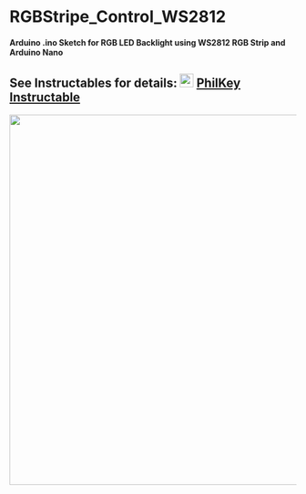 # RGBStripe_Control_WS2812
#### Arduino .ino Sketch for RGB LED Backlight using WS2812 RGB Strip and Arduino Nano
## See Instructables for details: <img src="https://i.pinimg.com/originals/1b/3b/cd/1b3bcd36dafc998e58f5dac2b84fdeea.png" width="24"> [PhilKey Instructable](https://www.instructables.com/id/RGB-Backlight-MSGEQ7-Audio-Visualizer/)

<img src="https://i.imgur.com/6Gizjin.jpg" width="650">
